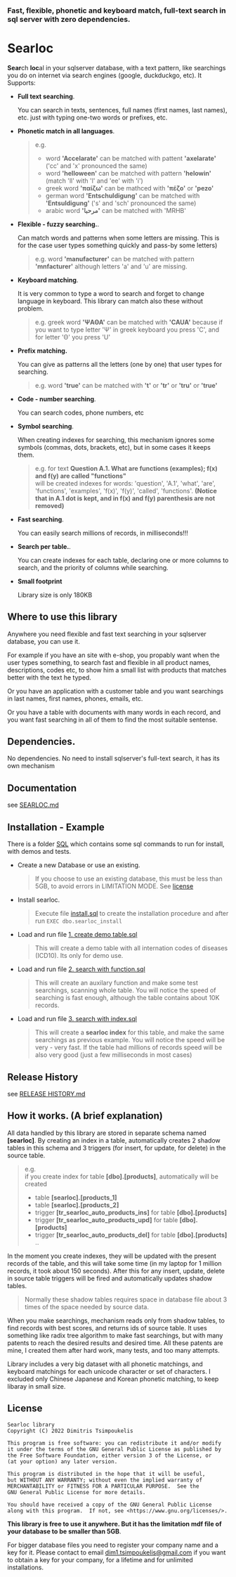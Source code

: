 
### Fast, flexible, phonetic and keyboard match, full-text search in sql server with zero dependencies.


# Searloc
**Sear**ch **loc**al in your sqlserver database, with a text pattern, like searchings you do on internet via search engines (google, duckduckgo, etc). 
It Supports:


* **Full text searching**.
    
    You can search in texts, sentences, full names (first names, last names), etc. just with typing one-two words or prefixes, etc. 
 
* **Phonetic match in all languages**.  
    > e.g. 
    > * word **'Accelarate'** can be matched with pattent **'axelarate'** ('cc' and 'x'  pronounced the same)
    > * word **'helloween'** can be matched with pattern **'helowin'** (match 'll' with 'l' and 'ee' with 'i')  
    > * greek word **'παίζω'** can be mathced with **'πέζο'** or **'pezo'** 
    > * german word **'Entschuldigung'** can be matched with **'Entsuldigung'** ('s' and 'sch' pronounced the same)
    > * arabic word **'مرحبا'** can be matched with 'MRHB' 

* **Flexible - fuzzy searching.**. 

    Can match words and patterns when some letters are missing. This is for the case user types something quickly and pass-by some letters)  
    > e.g. word **'manufacturer'** 
    > can be matched with pattern **'mnfacturer'** 
    > although letters 'a' and 'u' are missing.
 
* **Keyboard matching**. 

    It is very common to type a word to search and  forget to change language in keyboard. This library can match also these without problem. 
    > e.g.
    > greek word **'ΨΑΘΑ'** can be matched with **'CAUA'** 
    > because if you want to type letter 'Ψ' in greek keyboard you press 'C', 
    > and for letter 'Θ' you press 'U' 
 
* **Prefix matching.** 
    
    You can give as patterns all the letters (one by one) that user types for searching. 
    > e.g. word **'true'** can be matched with 
    > **'t'** or 
    > **'tr'** or 
    > **'tru'** or 
    > **'true'**   
 
* **Code - number searching**.

    You can search codes, phone numbers, etc 
 
* **Symbol searching**.

    When creating indexes for searching, this mechanism ignores some symbols (commas, dots, brackets, etc), but  in some cases it keeps them.<br>
    > e.g. for text   **Question A.1. What are functions (examples);  f(x) and f(y) are called "functions"**<br>
    > will be created indexes for words: 
'question',  'A.1', 'what', 'are', 'functions', 'examples', 'f(x)', 'f(y)', 'called',  'functions'. 
    > **(Notice that in A.1 dot is kept, and in f(x) and f(y) parenthesis are not removed)**   

* **Fast searching**. 
    
    You can easily search millions of records, in milliseconds!!!

* **Search per table.**. 

    You can create indexes for each table, declaring one or more columns to search, and the priority of columns while searching. 

* **Small footprint** 

    Library size is only 180KB

## Where to use this library

Anywhere you need flexible and fast text searching in your sqlserver database, you can use it.

For example if you have an site with e-shop, you propably want when the user types something, to search fast and flexible in all product names, descriptions, codes etc, to show him a small list with products that matches better with the text he typed.

Or you have an application with a customer table and you want searchings in last names, first names, phones, emails, etc.

Or you have a table with documents with many words in each record, and you want fast searching in all of them to find the most suitable sentense.

## Dependencies.
No dependencies. No need to install sqlserver's full-text search, it has its own mechanism

## Documentation
see [SEARLOC.md](/SEARLOC.md)  

## Installation - Example 
There is a folder [SQL](/SQL) which contains some sql commands to run for install, with demos and tests.
* Create a new Database or use an existing. 
	> If you choose to use an existing database, this must be less than 5GB, to avoid errors in LIMITATION MODE. See [license](#License)
	
* Install searloc. 

	>Execute file [install.sql](/SQL/install.sql) to create the installation procedure 
	and after run	`` EXEC dbo.searloc_install ``

* Load and run file [1. create demo table.sql](/SQL/1.-create-demo-table.sql) 

	> This will create a demo table with all internation codes of diseases (ICD10). Its only for demo use.
	
* Load and run file [2. search with function.sql](/SQL/2.-search-with-function.sql)	

	> This will create an auxilary function and make some test searchings, scanning whole table. You will notice the speed of searching is fast enough, although the table contains about 10K records. 
	
* Load and run file [3. search with index.sql](/SQL/3.-search-with-index.sql)	

	> This will create a **searloc index** for this table, and make the same searchings as previous example. You will notice the speed will be very - very fast. If the table had millions of records speed will be also very good (just a few milliseconds in most cases)


## Release History
see [RELEASE HISTORY.md](/RELEASE-HISTORY.md)  
 

## How it works. (A brief explanation)
All data handled by this library are stored in separate schema named **[searloc]**.
By creating an index in a table, automatically creates 2 shadow tables in this schema and 3 triggers (for insert, for update, for delete) in the source table.
  > e.g. <br>
  > if you create index for table **[dbo].[products]**, automatically will be created
  > * table **[searloc].[products_1]** 
  > * table **[searloc].[products_2]**
  > * trigger **[tr_searloc_auto_products_ins]** for table **[dbo].[products]**
  > * trigger **[tr_searloc_auto_products_upd]** for table **[dbo].[products]**
  > * trigger **[tr_searloc_auto_products_del]** for table **[dbo].[products]**
  >..

In the moment you create indexes, they will be updated with the present records of the table, and this will take some time (in my laptop for 1 million records, it took about 150 seconds). After this for any insert, update, delete in source table triggers will be fired and automatically updates shadow tables. 

> Normally these shadow tables requires space in database file about 3 times of the space needed by source data.

When you make searchings, mechanism reads only from shadow tables, to find records with best scores, and returns ids of source table. It uses something like radix tree algorithm to make fast searchings, but with many patents to reach the desired results and desired time. All these patents are mine, I created them after hard work, many tests, and too many attempts.

Library includes a very big dataset with all phonetic matchings, and keyboard matchings for each unicode character or set of characters. I excluded only Chinese Japanese and Korean phonetic matching, to keep libaray in small size. 


## License

    Searloc library
    Copyright (C) 2022 Dimitris Tsimpoukelis 

    This program is free software: you can redistribute it and/or modify
    it under the terms of the GNU General Public License as published by
    the Free Software Foundation, either version 3 of the License, or
    (at your option) any later version.

    This program is distributed in the hope that it will be useful,
    but WITHOUT ANY WARRANTY; without even the implied warranty of
    MERCHANTABILITY or FITNESS FOR A PARTICULAR PURPOSE.  See the
    GNU General Public License for more details.

    You should have received a copy of the GNU General Public License
    along with this program.  If not, see <https://www.gnu.org/licenses/>.



**This library is free to use it anywhere. But it has the limitation mdf file of your database to be smaller than 5GB**.<br>

For bigger database files you need to register your company name and a key for it.
Please contact to email [dim1.tsimpoukelis@gmail.com](mailto:dim1.tsimpoukelis@gmail.com) if you want to obtain a key for your company, for a lifetime and for unlimited installations. 

 

